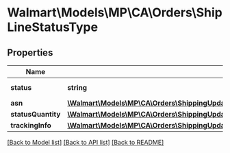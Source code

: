 # Walmart\Models\MP\CA\Orders\ShipLineStatusType

## Properties

Name | Type | Description | Notes
------------ | ------------- | ------------- | -------------
**status** | **string** | Use 'Shipped' |
**asn** | [**\Walmart\Models\MP\CA\Orders\ShippingUpdatesCARequestOrderLinesOrderLineInnerOrderLineStatusesOrderLineStatusInnerAsn**](ShippingUpdatesCARequestOrderLinesOrderLineInnerOrderLineStatusesOrderLineStatusInnerAsn.md) |  | [optional]
**statusQuantity** | [**\Walmart\Models\MP\CA\Orders\ShippingUpdatesCARequestOrderLinesOrderLineInnerOrderLineStatusesOrderLineStatusInnerStatusQuantity**](ShippingUpdatesCARequestOrderLinesOrderLineInnerOrderLineStatusesOrderLineStatusInnerStatusQuantity.md) |  |
**trackingInfo** | [**\Walmart\Models\MP\CA\Orders\ShippingUpdatesCARequestOrderLinesOrderLineInnerOrderLineStatusesOrderLineStatusInnerTrackingInfo**](ShippingUpdatesCARequestOrderLinesOrderLineInnerOrderLineStatusesOrderLineStatusInnerTrackingInfo.md) |  |


[[Back to Model list]](./) [[Back to API list]](../../../../../README.md#supported-apis) [[Back to README]](../../../../../README.md)
